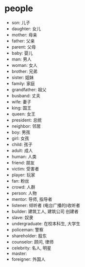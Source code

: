 # people

-   son: 儿子
-   daughter: 女儿
-   mother: 母亲
-   father: 父亲
-   parent: 父母
-   baby: 婴儿
-   man: 男人
-   woman: 女人
-   brother: 兄弟
-   sister: 姐妹
-   family: 家庭
-   grandfather: 祖父
-   busband: 丈夫
-   wife: 妻子
-   king: 国王
-   queen: 女王
-   president: 总统
-   neighbor: 邻居
-   boy: 男孩
-   girl: 女孩
-   child: 孩子
-   adult: 成人
-   human: 人类
-   friend: 朋友
-   victim: 受害者
-   player: 玩家
-   fan: 粉丝
-   crowd: 人群
-   person: 人物
-   mentor: 导师, 指导者
-   listener: 倾听者  (电台广播的)收听者
-   builder: 建筑工人, 建筑公司  创建者
-   slave: 奴隶
-   undergraduate: 在校本科生, 大学生
-   policeman: 警察
-   shareholder: 股东
-   counselor: 顾问, 律师
-   celebrity: 名人, 明星
-   master: 
-   foreigner: 外国人